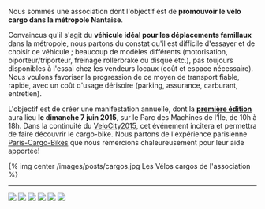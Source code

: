Nous sommes une association dont l'objectif est de **promouvoir le vélo cargo dans la métropole Nantaise**.


Convaincus qu'il s'agit du **véhicule idéal pour les déplacements famillaux** dans la métropole, nous partons du constat qu'il est difficile d'essayer et de choisir ce véhicule ;
beaucoup de modèles différents (motorisation, biporteur/triporteur, freinage rollerbrake ou disque etc.), pas toujours disponibles à l'essai chez les vendeurs locaux (coût et espace nécessaire).
Nous voulons favoriser la progression de ce moyen de transport fiable, rapide, avec un coût d'usage dérisoire (parking, assurance, carburant, entretien).



L'objectif est de créer une manifestation annuelle, dont la **[première édition]** aura lieu **le dimanche 7 juin 2015**, sur le Parc des Machines de l’Île, de 10h à 18h. Dans la continuité du [VeloCity2015], cet événement incitera et permettra de faire découvrir le cargo-bike.
Nous partons de l'expérience parisienne [Paris-Cargo-Bikes] que nous remercions chaleureusement pour leur aide apportée!

{% img center /images/posts/cargos.jpg  Les Vélos cargos de l'association %}

* * *


<div class="partenaire">
<span>
    <a href="http://http://www.placeauvelo-nantes.fr/"> <img src="/images/partenaires/pav.png"></a>
</span>
<span>
    <a href="http://www.nantesmetropole.fr"> <img src="/images/partenaires/nantes_metropole.svg"></a>
</span>
<span>
    <a href="http://pariscargobikes.org">  <img src="/images/partenaires/pariscargobike.png"></a>
</span>
<span>
    <a href="http://www.cyclable.com/les-magasins-adherents/magasin-velo-nantes"> <img src="/images/partenaires/bovelo.jpg"></a>
</span>
<span>
    <a href="http://www.amsterdamer.fr"> <img src="/images/partenaires/amsterdamer.png"></a>
</span>
<span>
    <a href="http://www.nihola.fr"> <img src="/images/partenaires/nihola.jpg"></a>
</span>

</div>





[première édition]: /blog/2015/02/28/communique-de-presse/
[Place Au Vélo]: http://www.placeauvelo-nantes.fr/
[VeloCity2015]: http://www.velo-city2015.com/
[Paris-Cargo-Bikes]: http://www.pariscargobikes.org/

